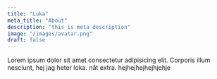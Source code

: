 ```yaml
---
title: "Luka"
meta_title: "About"
description: "this is meta description"
image: "/images/avatar.png"
draft: false
---
```


Lorem ipsum dolor sit amet consectetur adipisicing elit. Corporis illum nesciunt, hej jag heter loka. nåt extra. hejhejhejhejhjehje
